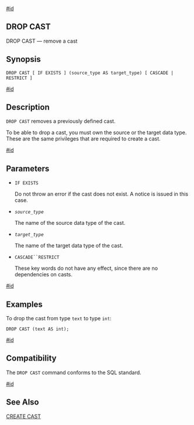 [#id](#SQL-DROPCAST)

## DROP CAST

DROP CAST — remove a cast

## Synopsis

```
DROP CAST [ IF EXISTS ] (source_type AS target_type) [ CASCADE | RESTRICT ]
```

[#id](#SQL-DROPCAST-DESCRIPTION)

## Description

`DROP CAST` removes a previously defined cast.

To be able to drop a cast, you must own the source or the target data type. These are the same privileges that are required to create a cast.

[#id](#id-1.9.3.105.6)

## Parameters

* `IF EXISTS`

  Do not throw an error if the cast does not exist. A notice is issued in this case.

* *`source_type`*

  The name of the source data type of the cast.

* *`target_type`*

  The name of the target data type of the cast.

* `CASCADE``RESTRICT`

  These key words do not have any effect, since there are no dependencies on casts.

[#id](#SQL-DROPCAST-EXAMPLES)

## Examples

To drop the cast from type `text` to type `int`:

```
DROP CAST (text AS int);
```

[#id](#SQL-DROPCAST-COMPAT)

## Compatibility

The `DROP CAST` command conforms to the SQL standard.

[#id](#id-1.9.3.105.9)

## See Also

[CREATE CAST](sql-createcast)